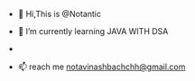 - 👋 Hi,This is @Notantic

- 🌱 I’m currently learning JAVA WITH DSA
-
- 📫 reach me notavinashbachchh@gmail.com


<!---
Notantic/Notantic is a ✨ special ✨ repository because its `README.md` (this file) appears on your GitHub profile.
You can click the Preview link to take a look at your changes.
--->
